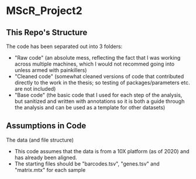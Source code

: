 # MScR_Project2


## This Repo's Structure
The code has been separated out into 3 folders:
- "Raw code" (an absolute mess, reflecting the fact that I was working across multiple machines, which I would not recommed going into unless armed with painkillers)
- "Cleaned code" (somewhat cleaned versions of code that contributed directly to the work in the thesis; so testing of packages/parameters etc. are not included)
- "Base code" (the basic code that I used for each step of the analysis, but sanitized and written with annotations so it is both a guide through the analysis and can be used as a template for other datasets)

## Assumptions in Code 
The data (and file structure)
- This code assumes that the data is from a 10X platform (as of 2020) and has already been aligned. 
- The starting files should be "barcodes.tsv", "genes.tsv" and "matrix.mtx" for each sample

## 


